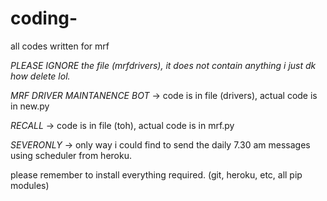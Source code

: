 # coding-
all codes written for mrf

*PLEASE IGNORE the file (mrfdrivers), it does not contain anything i just dk how delete lol.*


_MRF DRIVER MAINTANENCE BOT_ ->
code is in file (drivers), actual code is in new.py

_RECALL_ ->
code is in file (toh), actual code is in mrf.py

_SEVERONLY_ ->
only way i could find to send the daily 7.30 am messages using scheduler from heroku.






please remember to install everything required. (git, heroku, etc, all pip modules)
